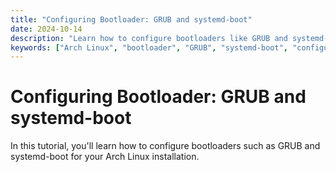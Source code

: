```yaml
---
title: "Configuring Bootloader: GRUB and systemd-boot"
date: 2024-10-14
description: "Learn how to configure bootloaders like GRUB and systemd-boot on Arch Linux."
keywords: ["Arch Linux", "bootloader", "GRUB", "systemd-boot", "configuration"]
---
```


# Configuring Bootloader: GRUB and systemd-boot

In this tutorial, you'll learn how to configure bootloaders such as GRUB and systemd-boot for your Arch Linux installation.
